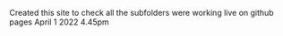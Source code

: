 Created this site to check all the subfolders were working live on github pages
April 1 2022 4.45pm
